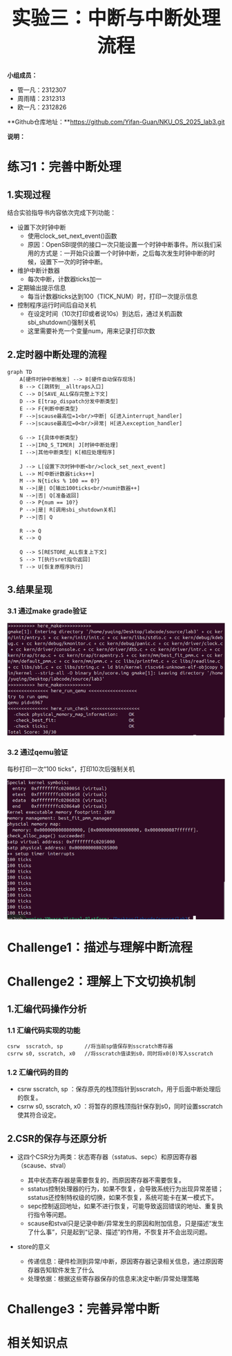 <h1 align="center" style="font-size: 44px"> 实验三：中断与中断处理流程 </h1>

**小组成员：**

- 管一凡：2312307
- 周雨晴：2312313
- 欧一凡：2312826

**Github仓库地址：**https://github.com/Yifan-Guan/NKU_OS_2025_lab3.git

**说明：**

# 练习1：完善中断处理

## 1.实现过程

结合实验指导书内容依次完成下列功能：

- 设置下次时钟中断
  - 使用clock_set_next_event()函数
  - 原因：OpenSBI提供的接口一次只能设置一个时钟中断事件。所以我们采用的方式是：一开始只设置一个时钟中断，之后每次发生时钟中断的时候，设置下一次的时钟中断。
- 维护中断计数器
  - 每次中断，计数器ticks加一
- 定期输出提示信息
  - 每当计数器ticks达到100（TICK_NUM）时，打印一次提示信息
- 控制程序运行时间后自动关机
  - 在设定时间（10次打印或者说10s）到达后，通过关机函数sbi_shutdown()强制关机
  - 这里需要补充一个变量num，用来记录打印次数

## 2.定时器中断处理的流程

```mermaid
graph TD
    A[硬件时钟中断触发] --> B[硬件自动保存现场]
    B --> C[跳转到__alltraps入口]
    C --> D[SAVE_ALL保存完整上下文]
    D --> E[trap_dispatch分发中断类型]
    E --> F{判断中断类型}
    F -->|scause最高位=1<br/>中断| G[进入interrupt_handler]
    F -->|scause最高位=0<br/>异常| H[进入exception_handler]
    
    G --> I{具体中断类型}
    I -->|IRQ_S_TIMER| J[时钟中断处理]
    I -->|其他中断类型| K[相应处理程序]
    
    J --> L[设置下次时钟中断<br/>clock_set_next_event]
    L --> M[中断计数器ticks++]
    M --> N{ticks % 100 == 0?}
    N -->|是| O[输出100ticks<br/>num计数器++]
    N -->|否| Q[准备返回]
    O --> P{num == 10?}
    P -->|是| R[调用sbi_shutdown关机]
    P -->|否| Q
    
    R --> Q
    K --> Q
    
    Q --> S[RESTORE_ALL恢复上下文]
    S --> T[执行sret指令返回]
    T --> U[恢复原程序执行]
```

## 3.结果呈现

### 3.1 通过make grade验证

![makegrade_output](./assets/makegrade_output.png)

### 3.2 通过qemu验证

每秒打印一次“100 ticks”，打印10次后强制关机

![qemu_output](./assets/qemu_output.png)

# Challenge1：描述与理解中断流程







# Challenge2：理解上下文切换机制

## 1.汇编代码操作分析

### 1.1 汇编代码实现的功能

```assembly
csrw  sscratch, sp       //将当前sp值保存到sscratch寄存器
csrrw s0, sscratch, x0   //将sscratch值读到s0，同时将x0(0)写入sscratch
```

### 1.2 汇编代码的目的

- csrw  sscratch, sp ：保存原先的栈顶指针到sscratch，用于后面中断处理后的恢复。
- csrrw s0, sscratch, x0 ：将暂存的原栈顶指针保存到s0，同时设置sscratch使其符合设定。

## 2.CSR的保存与还原分析

- 这四个CSR分为两类：状态寄存器（sstatus、sepc）和原因寄存器（scause、stval）
  - 其中状态寄存器是需要恢复的，而原因寄存器不需要恢复。
  - sstatus控制处理器的行为，如果不恢复，会导致系统行为出现异常差错；sstatus还控制特权级的切换，如果不恢复，系统可能卡在某一模式下。
  - sepc控制返回地址，如果不进行恢复，可能导致返回错误的地址、重复执行指令等问题。
  - scause和stval只是记录中断/异常发生的原因和附加信息，只是描述“发生了什么事”，只是起到“记录、描述”的作用，不恢复并不会出现问题。

- store的意义
  - 传递信息：硬件检测到异常/中断，原因寄存器记录相关信息，通过原因寄存器告知软件发生了什么
  - 处理依据：根据这些寄存器保存的信息来决定中断/异常处理策略

# Challenge3：完善异常中断





# 相关知识点